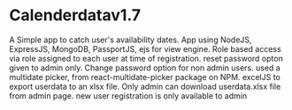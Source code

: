 # Calenderdatav1.7
A Simple app to catch user's availability dates.
App using NodeJS, ExpressJS, MongoDB, PassportJS, ejs for view engine.
Role based access via role assigned to each user at time of registration.
reset password opton given to admin only.
Change password option for non admin users.
used a multidate picker, from react-multidate-picker package on NPM.
excelJS to export userdata to an xlsx file. Only admin can download userdata.xlsx file from admin page.
new user registration is only available to admin
